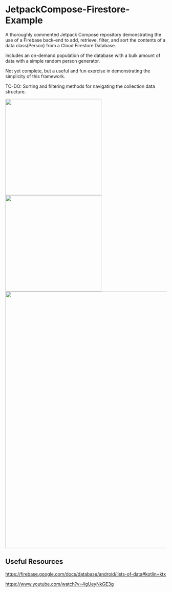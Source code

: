 # JetpackCompose-Firestore-Example
A thoroughly commented Jetpack Compose repository demonstrating the use of a Firebase back-end to add, retrieve, filter, and sort the contents of a data class(Person) from a Cloud Firestore Database. 

Includes an on-demand population of the database with a bulk amount of data with a simple random person generator.

Not yet complete, but a useful and fun exercise in demonstrating the simplicity of this framework.

TO-DO: Sorting and filtering methods for navigating the collection data structure.

<img src="https://user-images.githubusercontent.com/77797048/130904237-1d7ff483-c602-4f44-aee1-ddeb7be7789d.png" width="300">
<img src="https://user-images.githubusercontent.com/77797048/131162487-2120b9ed-3af6-43fb-ba39-90529581f2fe.png" width="300">
<img src="https://user-images.githubusercontent.com/77797048/130904297-3951cd36-e508-4b03-bdbe-2d0984ae7cc8.png" width="800">





## Useful Resources
https://firebase.google.com/docs/database/android/lists-of-data#kotlin+ktx

https://www.youtube.com/watch?v=4gUeyNkGE3g
